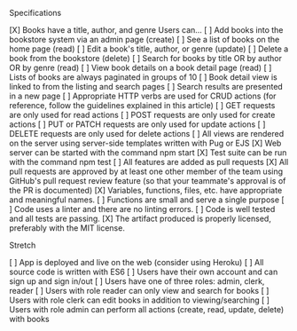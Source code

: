 Specifications

[X]    Books have a title, author, and genre
Users can...
[ ]        Add books into the bookstore system via an admin page (create)
[ ]        See a list of books on the home page (read)
[ ]        Edit a book's title, author, or genre (update)
[ ]        Delete a book from the bookstore (delete)
[ ]        Search for books by title OR by author OR by genre (read)
[ ]        View book details on a book detail page (read)
[ ]    Lists of books are always paginated in groups of 10
[ ]    Book detail view is linked to from the listing and search pages
[ ]    Search results are presented in a new page
[ ]    Appropriate HTTP verbs are used for CRUD actions (for reference, follow the guidelines explained in this article)
[ ]        GET requests are only used for read actions
[ ]        POST requests are only used for create actions
[ ]        PUT or PATCH requests are only used for update actions
[ ]        DELETE requests are only used for delete actions
[ ]    All views are rendered on the server using server-side templates written with Pug or EJS
[X]    Web server can be started with the command npm start
[X]    Test suite can be run with the command npm test
[ ]    All features are added as pull requests
[X]    All pull requests are approved by at least one other member of the team using GitHub's pull request review feature (so that your teammate's approval is of the PR is documented)
  [X]  Variables, functions, files, etc. have appropriate and meaningful names.
  [ ]  Functions are small and serve a single purpose
  [ ]  Code uses a linter and there are no linting errors.
  [ ]  Code is well tested and all tests are passing.
  [X]  The artifact produced is properly licensed, preferably with the MIT license.

Stretch

[ ]    App is deployed and live on the web (consider using Heroku)
[ ]    All source code is written with ES6
[ ]    Users have their own account and can sign up and sign in/out
[ ]    Users have one of three roles: admin, clerk, reader
[ ]        Users with role reader can only view and search for books
[ ]        Users with role clerk can edit books in addition to viewing/searching
[ ]        Users with role admin can perform all actions (create, read, update, delete) with books
